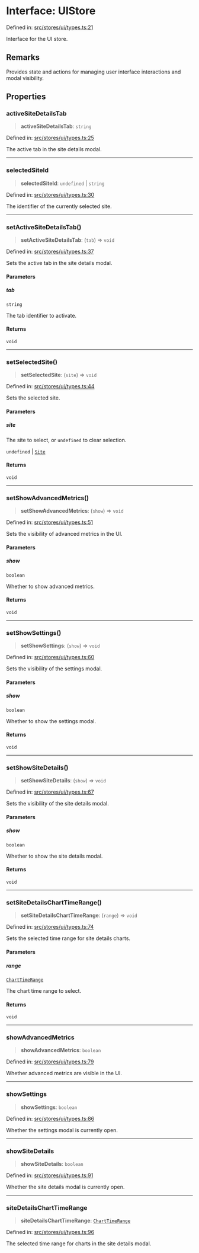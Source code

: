 # Interface: UIStore

Defined in: [src/stores/ui/types.ts:21](https://github.com/Nick2bad4u/Uptime-Watcher/blob/8a1973382d5fe14c52996ecda381894eb7ecd4a6/src/stores/ui/types.ts#L21)

Interface for the UI store.

## Remarks

Provides state and actions for managing user interface interactions and modal visibility.

## Properties

### activeSiteDetailsTab

> **activeSiteDetailsTab**: `string`

Defined in: [src/stores/ui/types.ts:25](https://github.com/Nick2bad4u/Uptime-Watcher/blob/8a1973382d5fe14c52996ecda381894eb7ecd4a6/src/stores/ui/types.ts#L25)

The active tab in the site details modal.

***

### selectedSiteId

> **selectedSiteId**: `undefined` \| `string`

Defined in: [src/stores/ui/types.ts:30](https://github.com/Nick2bad4u/Uptime-Watcher/blob/8a1973382d5fe14c52996ecda381894eb7ecd4a6/src/stores/ui/types.ts#L30)

The identifier of the currently selected site.

***

### setActiveSiteDetailsTab()

> **setActiveSiteDetailsTab**: (`tab`) => `void`

Defined in: [src/stores/ui/types.ts:37](https://github.com/Nick2bad4u/Uptime-Watcher/blob/8a1973382d5fe14c52996ecda381894eb7ecd4a6/src/stores/ui/types.ts#L37)

Sets the active tab in the site details modal.

#### Parameters

##### tab

`string`

The tab identifier to activate.

#### Returns

`void`

***

### setSelectedSite()

> **setSelectedSite**: (`site`) => `void`

Defined in: [src/stores/ui/types.ts:44](https://github.com/Nick2bad4u/Uptime-Watcher/blob/8a1973382d5fe14c52996ecda381894eb7ecd4a6/src/stores/ui/types.ts#L44)

Sets the selected site.

#### Parameters

##### site

The site to select, or `undefined` to clear selection.

`undefined` | [`Site`](../../../../../shared/types/interfaces/Site.md)

#### Returns

`void`

***

### setShowAdvancedMetrics()

> **setShowAdvancedMetrics**: (`show`) => `void`

Defined in: [src/stores/ui/types.ts:51](https://github.com/Nick2bad4u/Uptime-Watcher/blob/8a1973382d5fe14c52996ecda381894eb7ecd4a6/src/stores/ui/types.ts#L51)

Sets the visibility of advanced metrics in the UI.

#### Parameters

##### show

`boolean`

Whether to show advanced metrics.

#### Returns

`void`

***

### setShowSettings()

> **setShowSettings**: (`show`) => `void`

Defined in: [src/stores/ui/types.ts:60](https://github.com/Nick2bad4u/Uptime-Watcher/blob/8a1973382d5fe14c52996ecda381894eb7ecd4a6/src/stores/ui/types.ts#L60)

Sets the visibility of the settings modal.

#### Parameters

##### show

`boolean`

Whether to show the settings modal.

#### Returns

`void`

***

### setShowSiteDetails()

> **setShowSiteDetails**: (`show`) => `void`

Defined in: [src/stores/ui/types.ts:67](https://github.com/Nick2bad4u/Uptime-Watcher/blob/8a1973382d5fe14c52996ecda381894eb7ecd4a6/src/stores/ui/types.ts#L67)

Sets the visibility of the site details modal.

#### Parameters

##### show

`boolean`

Whether to show the site details modal.

#### Returns

`void`

***

### setSiteDetailsChartTimeRange()

> **setSiteDetailsChartTimeRange**: (`range`) => `void`

Defined in: [src/stores/ui/types.ts:74](https://github.com/Nick2bad4u/Uptime-Watcher/blob/8a1973382d5fe14c52996ecda381894eb7ecd4a6/src/stores/ui/types.ts#L74)

Sets the selected time range for site details charts.

#### Parameters

##### range

[`ChartTimeRange`](../../../types/type-aliases/ChartTimeRange.md)

The chart time range to select.

#### Returns

`void`

***

### showAdvancedMetrics

> **showAdvancedMetrics**: `boolean`

Defined in: [src/stores/ui/types.ts:79](https://github.com/Nick2bad4u/Uptime-Watcher/blob/8a1973382d5fe14c52996ecda381894eb7ecd4a6/src/stores/ui/types.ts#L79)

Whether advanced metrics are visible in the UI.

***

### showSettings

> **showSettings**: `boolean`

Defined in: [src/stores/ui/types.ts:86](https://github.com/Nick2bad4u/Uptime-Watcher/blob/8a1973382d5fe14c52996ecda381894eb7ecd4a6/src/stores/ui/types.ts#L86)

Whether the settings modal is currently open.

***

### showSiteDetails

> **showSiteDetails**: `boolean`

Defined in: [src/stores/ui/types.ts:91](https://github.com/Nick2bad4u/Uptime-Watcher/blob/8a1973382d5fe14c52996ecda381894eb7ecd4a6/src/stores/ui/types.ts#L91)

Whether the site details modal is currently open.

***

### siteDetailsChartTimeRange

> **siteDetailsChartTimeRange**: [`ChartTimeRange`](../../../types/type-aliases/ChartTimeRange.md)

Defined in: [src/stores/ui/types.ts:96](https://github.com/Nick2bad4u/Uptime-Watcher/blob/8a1973382d5fe14c52996ecda381894eb7ecd4a6/src/stores/ui/types.ts#L96)

The selected time range for charts in the site details modal.
